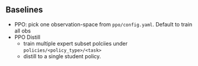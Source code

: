 ## Baselines
- PPO:
pick one observation-space from `ppo/config.yaml`. Default to train all obs
- PPO Distill
    - train multiple expert subset polciies under `policies/<policy_type>/<task>`
    - distill to a single student policy.